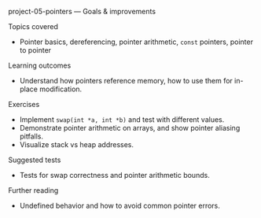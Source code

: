 
project-05-pointers — Goals & improvements

Topics covered
- Pointer basics, dereferencing, pointer arithmetic, `const` pointers, pointer to pointer

Learning outcomes
- Understand how pointers reference memory, how to use them for in-place modification.

Exercises
- Implement `swap(int *a, int *b)` and test with different values.
- Demonstrate pointer arithmetic on arrays, and show pointer aliasing pitfalls.
- Visualize stack vs heap addresses.

Suggested tests
- Tests for swap correctness and pointer arithmetic bounds.

Further reading
- Undefined behavior and how to avoid common pointer errors.
